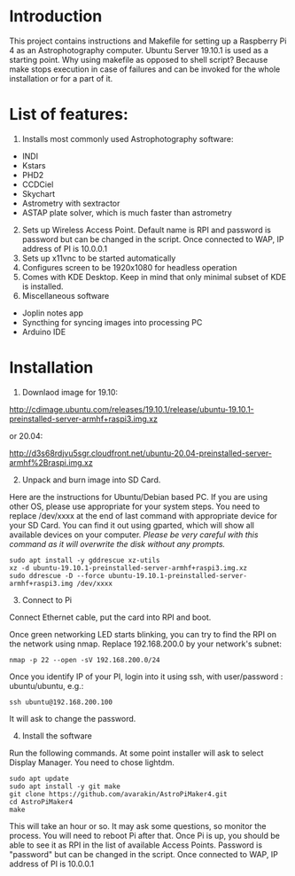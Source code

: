 # Introduction

This project contains instructions and Makefile for setting up a Raspberry Pi 4 as an Astrophotography computer.
Ubuntu Server 19.10.1 is used as a starting point.
Why using makefile as opposed to shell script? Because make stops execution in case of failures and can be invoked for the whole installation or for a part of it.


# List of features:
1. Installs most commonly used Astrophotography software:
* INDI
* Kstars
* PHD2
* CCDCiel
* Skychart
* Astrometry with sextractor
* ASTAP plate solver, which is much faster than astrometry
2. Sets up Wireless Access Point. Default name is RPI and password is password but can be changed in the script. Once connected to WAP,  IP address of PI is 10.0.0.1
3. Sets up x11vnc to be started automatically
4. Configures screen to be 1920x1080 for headless operation
5. Comes with KDE Desktop. Keep in mind that only minimal subset of KDE is installed. 
6. Miscellaneous software
* Joplin notes app
* Syncthing for syncing images into processing PC
* Arduino IDE 

# Installation

1. Downlaod image for 19.10:

http://cdimage.ubuntu.com/releases/19.10.1/release/ubuntu-19.10.1-preinstalled-server-armhf+raspi3.img.xz

or 20.04:

http://d3s68rdjvu5sgr.cloudfront.net/ubuntu-20.04-preinstalled-server-armhf%2Braspi.img.xz

2. Unpack and burn image into SD Card.

Here are the instructions for Ubuntu/Debian based PC. If you are using other OS, please use appropriate for your system steps.
You need to replace /dev/xxxx at the end of last command with appropriate device for your SD Card. 
You can find it out using gparted, which will show all available devices on your computer.
*Please be very careful with this command as it will overwrite the disk without any prompts.*

```
sudo apt install -y gddrescue xz-utils
xz -d ubuntu-19.10.1-preinstalled-server-armhf+raspi3.img.xz
sudo ddrescue -D --force ubuntu-19.10.1-preinstalled-server-armhf+raspi3.img /dev/xxxx
```


3. Connect to Pi

Connect Ethernet cable, put the card into RPI and boot.

Once green networking LED starts blinking, you can try to find the RPI on the network using nmap.
Replace 192.168.200.0 by your network's subnet:

```
nmap -p 22 --open -sV 192.168.200.0/24
```


Once you identify IP of your PI,  login into it using ssh, with user/password : ubuntu/ubuntu, e.g.:

```
ssh ubuntu@192.168.200.100
```

It will ask to change the password.

4. Install the software

Run the following commands.
At some point installer will ask to select Display Manager. You need to chose lightdm.

```
sudo apt update
sudo apt install -y git make
git clone https://github.com/avarakin/AstroPiMaker4.git
cd AstroPiMaker4
make
```
This will take an hour or so. It may ask some questions, so monitor the process.
You will need to reboot Pi after that.
Once Pi is up, you should be able to see it as RPI in the list of available Access Points. Password is "password" but can be changed in the script. Once connected to WAP,  IP address of PI is 10.0.0.1

